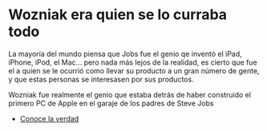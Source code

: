 # Wozniak era quien se lo curraba todo

La mayoría del mundo piensa que Jobs fue el genio qe inventó el iPad, iPhone, iPod, el Mac... pero nada más lejos de la realidad, es cierto que fue el a quien se le ocurrió como llevar su producto a un gran número de gente, y que estas personas se interesasen por sus productos.

Wozniak fue realmente el genio que estaba detrás de haber construido el primero PC de Apple en el garaje de los padres de Steve Jobs

* [Conoce la verdad](https://github.com/scuestam/pruebagit/blob/master/fin.md)
